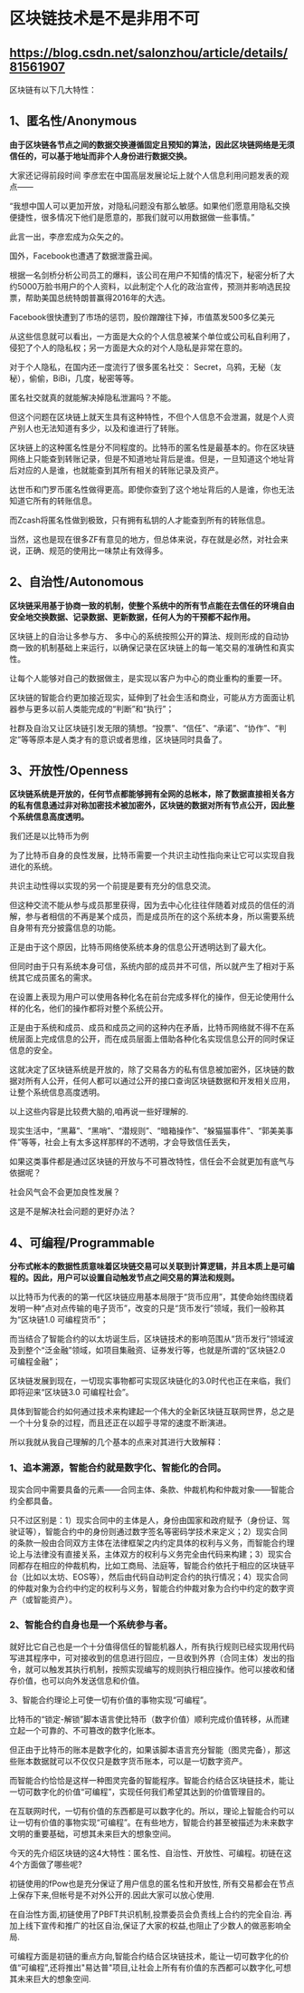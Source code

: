 # 区块链技术是不是非用不可
https://blog.csdn.net/salonzhou/article/details/81561907
--
区块链有以下几大特性：

## 1、匿名性/Anonymous

**由于区块链各节点之间的数据交换遵循固定且预知的算法，因此区块链网络是无须信任的，可以基于地址而非个人身份进行数据交换。**

大家还记得前段时间 李彦宏在中国高层发展论坛上就个人信息利用问题发表的观点——

“我想中国人可以更加开放，对隐私问题没有那么敏感。如果他们愿意用隐私交换便捷性，很多情况下他们是愿意的，那我们就可以用数据做一些事情。”

此言一出，李彦宏成为众矢之的。

国外，Facebook也遭遇了数据泄露丑闻。

根据一名剑桥分析公司员工的爆料，该公司在用户不知情的情况下，秘密分析了大约5000万脸书用户的个人资料，以此制定个人化的政治宣传，预测并影响选民投票，帮助美国总统特朗普赢得2016年的大选。

Facebook很快遭到了市场的惩罚，股价蹭蹭往下掉，市值蒸发500多亿美元

从这些信息就可以看出，一方面是大众的个人信息被某个单位或公司私自利用了，侵犯了个人的隐私权；另一方面是大众的对个人隐私是非常在意的。

对于个人隐私，在国内还一度流行了很多匿名社交： Secret，乌鸦，无秘（友秘），偷偷，BiBi，几度，秘密等等。

匿名社交就真的就能解决掉隐私泄漏吗？不能。

但这个问题在区块链上就天生具有这种特性，不但个人信息不会泄漏，就是个人资产别人也无法知道有多少，以及和谁进行了转账。

区块链上的这种匿名性是分不同程度的。比特币的匿名性是最基本的。你在区块链网络上只能查到转账记录，但是不知道地址背后是谁。但是，一旦知道这个地址背后对应的人是谁，也就能查到其所有相关的转账记录及资产。

达世币和门罗币匿名性做得更高。即使你查到了这个地址背后的人是谁，你也无法知道它所有的转账信息。

而Zcash将匿名性做到极致，只有拥有私钥的人才能查到所有的转账信息。

当然，这也是现在很多ZF有意见的地方，但总体来说，存在就是必然，对社会来说，正确、规范的使用比一味禁止有效得多。


## 2、自治性/Autonomous

**区块链采用基于协商一致的机制，使整个系统中的所有节点能在去信任的环境自由安全地交换数据、记录数据、更新数据，任何人为的干预都不起作用。**

区块链上的自治让多参与方、 多中心的系统按照公开的算法、规则形成的自动协商一致的机制基础上来运行，以确保记录在区块链上的每一笔交易的准确性和真实性。

让每个人能够对自己的数据做主，是实现以客户为中心的商业重构的重要一环。

区块链的智能合约更加接近现实，延伸到了社会生活和商业，可能从方方面面让机器参与更多以前人类能完成的“判断”和“执行”；

社群及自治又让区块链引发无限的猜想。“投票”、“信任”、“承诺”、“协作”、“判定”等等原本是人类才有的意识或者思维，区块链同时具备了。


## 3、开放性/Openness

**区块链系统是开放的，任何节点都能够拥有全网的总帐本，除了数据直接相关各方的私有信息通过非对称加密技术被加密外，区块链的数据对所有节点公开，因此整个系统信息高度透明。**

我们还是以比特币为例

为了比特币自身的良性发展，比特币需要一个共识主动性指向来让它可以实现自我进化的系统。

共识主动性得以实现的另一个前提是要有充分的信息交流。

但这种交流不能从参与成员那里获得，因为去中心化往往伴随着对成员的信任的消解，参与者相信的不再是某个成员，而是成员所在的这个系统本身，所以需要系统自身带有充分披露信息的功能。

正是由于这个原因，比特币网络使系统本身的信息公开透明达到了最大化。

但同时由于只有系统本身可信，系统内部的成员并不可信，所以就产生了相对于系统其它成员匿名的需求。

在设置上表现为用户可以使用各种化名在前台完成多样化的操作，但无论使用什么样的化名，他们的操作都将对整个系统公开。

正是由于系统和成员、成员和成员之间的这种内在矛盾，比特币网络就不得不在系统层面上完成信息的公开，而在成员层面上借助各种化名实现信息公开的同时保证信息的安全。

这就决定了区块链系统是开放的，除了交易各方的私有信息被加密外，区块链的数据对所有人公开，任何人都可以通过公开的接口查询区块链数据和开发相关应用，让整个系统信息高度透明。

以上这些内容是比较费大脑的,咱再说一些好理解的.

现实生活中，“黑幕”、“黑哨”、“潜规则”、“暗箱操作”、“躲猫猫事件”、“郭美美事件”等等，社会上有太多这样那样的不透明，才会导致信任丢失，

如果这类事件都是通过区块链的开放与不可篡改特性，信任会不会就更加有底气与依据呢？

社会风气会不会更加良性发展？

这是不是解决社会问题的更好办法？


## 4、可编程/Programmable

**分布式帐本的数据性质意味着区块链交易可以关联到计算逻辑，并且本质上是可编程的。因此，用户可以设置自动触发节点之间交易的算法和规则。**

以比特币为代表的的第一代区块链应用基本局限于“货币应用”，其使命始终围绕着发明一种“点对点传输的电子货币”，改变的只是“货币发行”领域，我们一般称其为“区块链1.0 可编程货币”；

而当结合了智能合约的以太坊诞生后，区块链技术的影响范围从“货币发行”领域波及到整个“泛金融”领域，如项目集融资、证券发行等，也就是所谓的“区块链2.0 可编程金融”；

区块链发展到现在，一切现实事物都可实现区块链化的3.0时代也正在来临，我们即将迎来“区块链3.0 可编程社会”。

具体到智能合约如何通过技术来构建起一个伟大的全新区块链互联网世界，总之是一个十分复杂的过程，而且还正在以超乎寻常的速度不断演进。

所以我就从我自己理解的几个基本的点来对其进行大致解释：

### 1、追本溯源，智能合约就是数字化、智能化的合同。

现实合同中需要具备的元素——合同主体、条款、仲裁机构和仲裁对象——智能合约全都具备。

只不过区别是：1）现实合同中的主体是人，身份由国家和政府赋予（身份证、驾驶证等），智能合约中的身份则通过数字签名等密码学技术来定义；2）现实合同的条款一般由合同双方主体在法律框架之内约定具体的权利与义务，而智能合约理论上与法律没有直接关系，主体双方的权利与义务完全由代码来构建；3）现实合同都存在相应的仲裁机构，比如工商局、法庭等，智能合约依托于相应的区块链平台（比如以太坊、EOS等），然后由代码自动判定合约的执行情况；4）现实合同的仲裁对象为合约中约定的权利与义务，智能合约仲裁对象为合约中约定的数字资产（或智能资产）。

### 2、智能合约自身也是一个系统参与者。

就好比它自己也是一个十分值得信任的智能机器人，所有执行规则已经实现用代码写进其程序中，可对接收到的信息进行回应，一旦收到外界（合同主体）发出的指令，就可以触发其执行机制，按照实现编写的规则执行相应操作。他可以接收和储存价值，也可以向外发送信息和价值。

3、智能合约理论上可使一切有价值的事物实现“可编程”。

比特币的“锁定-解锁”脚本语言使比特币（数字价值）顺利完成价值转移，从而建立起一个可靠的、不可篡改的数字化账本。

但正由于比特币的账本是数字化的，如果该脚本语言充分智能（图灵完备），那这些账本数据就可以不仅仅只是数字货币账本，可以是一切数字资产。

而智能合约恰恰是这样一种图灵完备的智能程序。智能合约结合区块链技术，能让一切可数字化的价值“可编程”，实现任何我们希望其达到的价值管理目的。

在互联网时代，一切有价值的东西都是可以数字化的。所以，理论上智能合约可以让一切有价值的事物实现“可编程”。在有些地方，智能合约甚至被描述为未来数字文明的重要基础，可想其未来巨大的想象空间。


今天的先介绍区块链的这4大特性：匿名性、自治性、开放性、可编程。初链在这4个方面做了哪些呢?

初链使用的fPow也是充分保证了用户信息的匿名性和开放性, 所有交易都会在节点上保存下来,但帐号是不对外公开的.因此大家可以放心使用.

在自治性方面,初链使用了PBFT共识机制,投票委员会负责线上合约的完全自治. 再加上线下宣传和推广的社区自治,保证了大家的权益,也阻止了少数人的做恶影响全局.

可编程方面是初链的重点方向,智能合约结合区块链技术，能让一切可数字化的价值“可编程”,还将推出"易达普"项目,让社会上所有有价值的东西都可以数字化,可想其未来巨大的想象空间.
